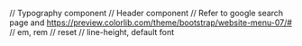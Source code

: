 // Typography component
// Header component
// Refer to google search page and https://preview.colorlib.com/theme/bootstrap/website-menu-07/#
// em, rem
// reset
//  line-height, default font